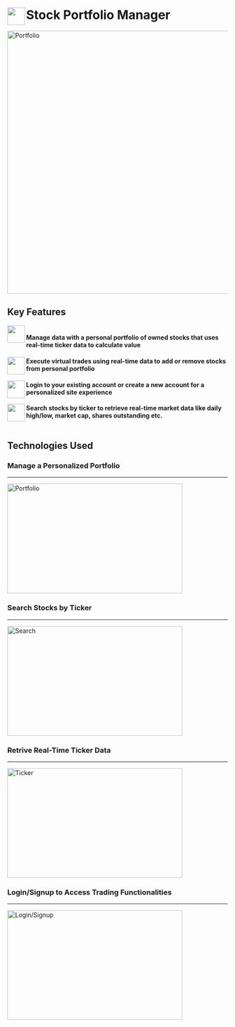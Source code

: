 <span align="left">
  <img src="https://cdn-icons-png.freepik.com/512/12071/12071716.png" width=40 height=40 align="left" />
  <h1 align="left">Stock Portfolio Manager</h1>
</span>

<img align="center" width="600" alt="Portfolio" src="https://github.com/user-attachments/assets/ab4b3776-2fc7-424c-aea5-32cdec9590f3">

## Key Features

<div style="display: inline-block;">
  <span align="left">
    <img src="https://cdn-icons-png.flaticon.com/512/9850/9850774.png" width=40 height=40 align="left" />
    <h4 align="left">Manage data with a personal portfolio of owned stocks that uses real-time ticker data to calculate value</h4>
  </span>
  <span align="left">
    <img src="https://cdn-icons-png.flaticon.com/512/4175/4175980.png" width=40 height=40 align="left" />
    <h4 align="left"> Execute virtual trades using real-time data to add or remove stocks from personal portfolio</h4>
  </span>
  <span align="left">
    <img src="https://cdn-icons-png.flaticon.com/512/295/295128.png" width=40 height=40 align="left" />
    <h4 align="left">Login to your existing account or create a new account for a personalized site experience</h4>
  </span>
  <span align="left">
    <img src="https://freeiconshop.com/wp-content/uploads/edd/search-var-flat.png" width=40 height=40 align="left" />
    <h4 align="left">Search stocks by ticker to retrieve real-time market data like daily high/low, market cap, shares outstanding etc.</h4>
  </span>
</div>

## Technologies Used



### Manage a Personalized Portfolio

--- 

<img width="400" height="250" alt="Portfolio" src="https://github.com/user-attachments/assets/ab4b3776-2fc7-424c-aea5-32cdec9590f3">


### Search Stocks by Ticker

---

<img width="400" height="250" alt="Search" src="https://github.com/user-attachments/assets/9b3f9e6d-509d-4cc7-a0e7-1d0888590e69">

### Retrive Real-Time Ticker Data

---

<img width="400" height="250" alt="Ticker" src="https://github.com/user-attachments/assets/2212501f-fe88-40a5-95d7-011eb85b0608">


### Login/Signup to Access Trading Functionalities

---

<img width="400" height="250" alt="Login/Signup" src="https://github.com/user-attachments/assets/47674273-5d26-45f0-a195-c2505a9255e8">

